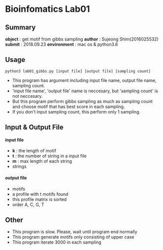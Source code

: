 # Bioinfomatics Lab01
## Summary
**object** :  get motif from gibbs sampling
**author** : Sujeong Shim(2016025532)
**submit** : 2018.09.23
**environment** : mac os & python3.6

## Usage
	python3 lab01_gibbs.py [input file] [output file] [sampling count]
* This program has argument including input file name, output file name, sampling count.
* 'input file name', 'output file' name is neccesary, but 'sampling count' is not neccesary.
* But this program perform gibbs sampling as much as sampling count and choose motif that has best score in each sampling.
* If you don't input sampling count, this perform only 1 sampling.

## Input & Output File
#### input file
* __k__ : the length of motif
* __t__ : the number of string in a input file
* __m__ : max length of each string
* strings

#### output file
* motifs
* a profile with t motifs found
 * this profile matrix is sorted
 * order A, C, G, T


## Other
* This program is slow. Please, wait until program end normally
* This program generate motifs only consisting of upper case
* This program iterate 3000 in each sampling